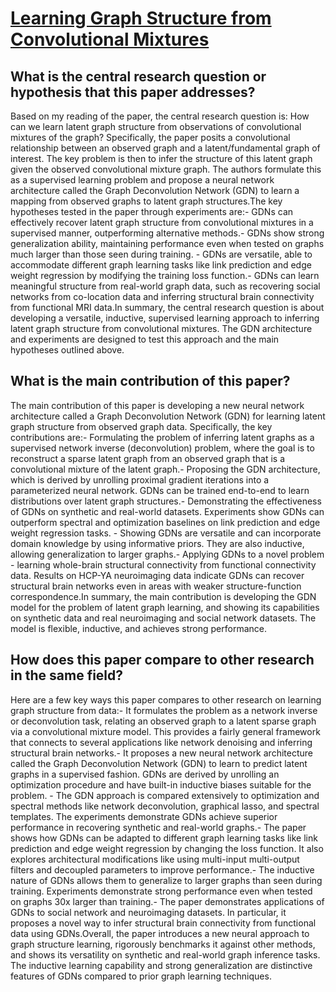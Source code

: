 # [Learning Graph Structure from Convolutional Mixtures](https://arxiv.org/abs/2205.09575)

## What is the central research question or hypothesis that this paper addresses?

Based on my reading of the paper, the central research question is: How can we learn latent graph structure from observations of convolutional mixtures of the graph? Specifically, the paper posits a convolutional relationship between an observed graph and a latent/fundamental graph of interest. The key problem is then to infer the structure of this latent graph given the observed convolutional mixture graph. The authors formulate this as a supervised learning problem and propose a neural network architecture called the Graph Deconvolution Network (GDN) to learn a mapping from observed graphs to latent graph structures.The key hypotheses tested in the paper through experiments are:- GDNs can effectively recover latent graph structure from convolutional mixtures in a supervised manner, outperforming alternative methods.- GDNs show strong generalization ability, maintaining performance even when tested on graphs much larger than those seen during training. - GDNs are versatile, able to accommodate different graph learning tasks like link prediction and edge weight regression by modifying the training loss function.- GDNs can learn meaningful structure from real-world graph data, such as recovering social networks from co-location data and inferring structural brain connectivity from functional MRI data.In summary, the central research question is about developing a versatile, inductive, supervised learning approach to inferring latent graph structure from convolutional mixtures. The GDN architecture and experiments are designed to test this approach and the main hypotheses outlined above.


## What is the main contribution of this paper?

The main contribution of this paper is developing a new neural network architecture called a Graph Deconvolution Network (GDN) for learning latent graph structure from observed graph data. Specifically, the key contributions are:- Formulating the problem of inferring latent graphs as a supervised network inverse (deconvolution) problem, where the goal is to reconstruct a sparse latent graph from an observed graph that is a convolutional mixture of the latent graph.- Proposing the GDN architecture, which is derived by unrolling proximal gradient iterations into a parameterized neural network. GDNs can be trained end-to-end to learn distributions over latent graph structures.- Demonstrating the effectiveness of GDNs on synthetic and real-world datasets. Experiments show GDNs can outperform spectral and optimization baselines on link prediction and edge weight regression tasks. - Showing GDNs are versatile and can incorporate domain knowledge by using informative priors. They are also inductive, allowing generalization to larger graphs.- Applying GDNs to a novel problem - learning whole-brain structural connectivity from functional connectivity data. Results on HCP-YA neuroimaging data indicate GDNs can recover structural brain networks even in areas with weaker structure-function correspondence.In summary, the main contribution is developing the GDN model for the problem of latent graph learning, and showing its capabilities on synthetic data and real neuroimaging and social network datasets. The model is flexible, inductive, and achieves strong performance.


## How does this paper compare to other research in the same field?

Here are a few key ways this paper compares to other research on learning graph structure from data:- It formulates the problem as a network inverse or deconvolution task, relating an observed graph to a latent sparse graph via a convolutional mixture model. This provides a fairly general framework that connects to several applications like network denoising and inferring structural brain networks.- It proposes a new neural network architecture called the Graph Deconvolution Network (GDN) to learn to predict latent graphs in a supervised fashion. GDNs are derived by unrolling an optimization procedure and have built-in inductive biases suitable for the problem. - The GDN approach is compared extensively to optimization and spectral methods like network deconvolution, graphical lasso, and spectral templates. The experiments demonstrate GDNs achieve superior performance in recovering synthetic and real-world graphs.- The paper shows how GDNs can be adapted to different graph learning tasks like link prediction and edge weight regression by changing the loss function. It also explores architectural modifications like using multi-input multi-output filters and decoupled parameters to improve performance.- The inductive nature of GDNs allows them to generalize to larger graphs than seen during training. Experiments demonstrate strong performance even when tested on graphs 30x larger than training.- The paper demonstrates applications of GDNs to social network and neuroimaging datasets. In particular, it proposes a novel way to infer structural brain connectivity from functional data using GDNs.Overall, the paper introduces a new neural approach to graph structure learning, rigorously benchmarks it against other methods, and shows its versatility on synthetic and real-world graph inference tasks. The inductive learning capability and strong generalization are distinctive features of GDNs compared to prior graph learning techniques.
